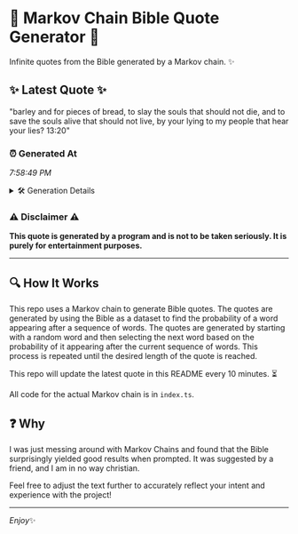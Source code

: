# 📖 Markov Chain Bible Quote Generator 📖

Infinite quotes from the Bible generated by a Markov chain. ✨

## ✨ Latest Quote ✨
"barley and for pieces of bread, to slay the souls that should not die, and to save the souls alive that should not live, by your lying to my people that hear your lies? 13:20"

### ⏰ Generated At
*7:58:49 PM*

<details>
    <summary>🛠️ Generation Details</summary>
    <p>
        <strong>🌱 Seed:</strong> barley<br>
        <strong>🔄 Iterations:</strong> 34<br>
        <strong>📜 Context History:</strong><br>[ barley ]: and<br>[ barley, and ]: for<br>[ barley, and, for ]: pieces<br>[ barley, and, for, pieces ]: of<br>[ barley, and, for, pieces, of ]: bread,<br>[ barley, and, for, pieces, of, bread, ]: to<br>[ and, for, pieces, of, bread,, to ]: slay<br>[ for, pieces, of, bread,, to, slay ]: the<br>[ pieces, of, bread,, to, slay, the ]: souls<br>[ of, bread,, to, slay, the, souls ]: that<br>[ bread,, to, slay, the, souls, that ]: should<br>[ to, slay, the, souls, that, should ]: not<br>[ slay, the, souls, that, should, not ]: die,<br>[ the, souls, that, should, not, die, ]: and<br>[ souls, that, should, not, die,, and ]: to<br>[ that, should, not, die,, and, to ]: save<br>[ should, not, die,, and, to, save ]: the<br>[ not, die,, and, to, save, the ]: souls<br>[ die,, and, to, save, the, souls ]: alive<br>[ and, to, save, the, souls, alive ]: that<br>[ to, save, the, souls, alive, that ]: should<br>[ save, the, souls, alive, that, should ]: not<br>[ the, souls, alive, that, should, not ]: live,<br>[ souls, alive, that, should, not, live, ]: by<br>[ alive, that, should, not, live,, by ]: your<br>[ that, should, not, live,, by, your ]: lying<br>[ should, not, live,, by, your, lying ]: to<br>[ not, live,, by, your, lying, to ]: my<br>[ live,, by, your, lying, to, my ]: people<br>[ by, your, lying, to, my, people ]: that<br>[ your, lying, to, my, people, that ]: hear<br>[ lying, to, my, people, that, hear ]: your<br>[ to, my, people, that, hear, your ]: lies?<br>[ my, people, that, hear, your, lies? ]: 13:20<br>
    </p>
</details>

### ⚠️ Disclaimer ⚠️
**This quote is generated by a program and is not to be taken seriously. It is purely for entertainment purposes.**

---

## 🔍 How It Works

This repo uses a Markov chain to generate Bible quotes. The quotes are generated by using the Bible as a dataset to find the probability of a word appearing after a sequence of words. The quotes are generated by starting with a random word and then selecting the next word based on the probability of it appearing after the current sequence of words. This process is repeated until the desired length of the quote is reached.

This repo will update the latest quote in this README every 10 minutes. ⏳

All code for the actual Markov chain is in `index.ts`.

## ❓ Why

I was just messing around with Markov Chains and found that the Bible surprisingly yielded good results when prompted. 
It was suggested by a friend, and I am in no way christian.

Feel free to adjust the text further to accurately reflect your intent and experience with the project!

---

*Enjoy*✨
